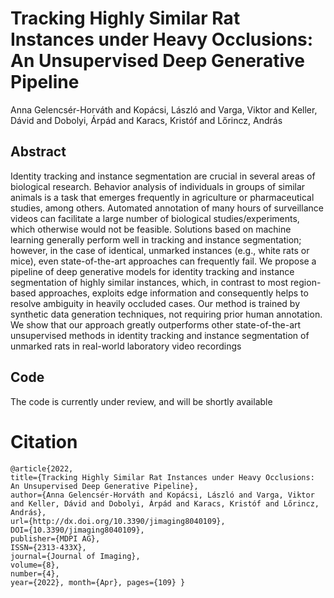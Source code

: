 # Tracking Highly Similar Rat Instances under Heavy Occlusions: An Unsupervised Deep Generative Pipeline 

Anna Gelencsér-Horváth and Kopácsi, László and Varga, Viktor and Keller, Dávid and Dobolyi, Árpád and Karacs, Kristóf and Lőrincz, András


## Abstract

Identity tracking and instance segmentation are crucial in several areas of biological research. Behavior analysis of individuals in groups of similar animals is a task that emerges frequently in agriculture or pharmaceutical studies, among others. Automated annotation of many hours of surveillance videos can facilitate a large number of biological studies/experiments, which otherwise would not be feasible. Solutions based on machine learning generally perform well in tracking and instance segmentation; however, in the case of identical, unmarked instances (e.g., white rats or mice), even state-of-the-art approaches can frequently fail. We propose a pipeline of deep generative models for identity tracking and instance segmentation of highly similar instances, which, in contrast to most region-based approaches, exploits edge information and consequently helps to resolve ambiguity in heavily occluded cases. Our method is trained by synthetic data generation techniques, not requiring prior human annotation. We show that our approach greatly outperforms other state-of-the-art unsupervised methods in identity tracking and instance segmentation of unmarked rats in real-world laboratory video recordings

## Code

The code is currently under review, and will be shortly available

# Citation

```
@article{2022, 
title={Tracking Highly Similar Rat Instances under Heavy Occlusions: An Unsupervised Deep Generative Pipeline}, 
author={Anna Gelencsér-Horváth and Kopácsi, László and Varga, Viktor and Keller, Dávid and Dobolyi, Árpád and Karacs, Kristóf and Lőrincz, András},
url={http://dx.doi.org/10.3390/jimaging8040109}, 
DOI={10.3390/jimaging8040109}, 
publisher={MDPI AG},
ISSN={2313-433X}, 
journal={Journal of Imaging}, 
volume={8}, 
number={4}, 
year={2022}, month={Apr}, pages={109} }
```

